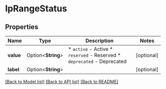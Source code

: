 # IpRangeStatus

## Properties

Name | Type | Description | Notes
------------ | ------------- | ------------- | -------------
**value** | Option<**String**> | * `active` - Active * `reserved` - Reserved * `deprecated` - Deprecated | [optional]
**label** | Option<**String**> |  | [optional]

[[Back to Model list]](../README.md#documentation-for-models) [[Back to API list]](../README.md#documentation-for-api-endpoints) [[Back to README]](../README.md)



